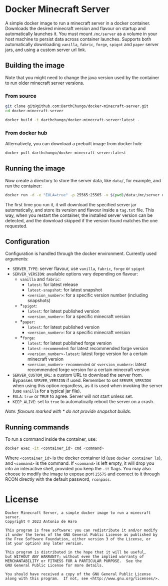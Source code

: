 # Docker Minecraft Server

A simple docker image to run a minecraft server in a docker container.
Downloads the desired minecraft version and flavour on startup and automatically launches it.
You must mount `/mc/server` as a volume in your host machine to persist data across container launches.
Supports both automatically downloading `vanilla`, `fabric`, `forge`, `spigot` and `paper` server jars, and using a custom server url link.


## Building the image

Note that you might need to change the java version used by the container to run older minecraft server versions.

### From source

```bash
git clone git@github.com:DarthChungo/docker-minecraft-server.git
cd docker-minecraft-server
```

```bash
docker build -t darthchungo/docker-minecraft-server:latest .
```

### From docker hub

Alternatively, you can download a prebuilt image from docker hub:

```bash
docker pull darthchungo/docker-minecraft-server:latest
```


## Running the image

Now create a directory to store the server data, like `data/`, for example, and run the container:

```bash
docker run -d -e "EULA=true" -p 25565:25565 -v $(pwd)/data:/mc/server darthchungo/docker-minecraft-server:latest
```

The first time you run it, it will download the specified server jar automatically, and store its version and flavour inside a `tag.txt` file.
This way, when you restart the container, the installed server version can be detected, and the download skipped if the version found matches the one requested.


## Configuration

Configuration is handled through the docker environment.
Currently used arguments:
- `SERVER_TYPE`: server flavour, use `vanilla`, `fabric`, `forge` or `spigot`
- `SERVER_VERSION`: available options vary depending on flavour:
  - `vanilla` and `fabric`:
    - `latest`: for latest release
    - `latest-snapshot`: for latest snapshot
    - `<version_number>`: for a specific version number (including snapshots)
  - __*__`spigot`:
    - `latest`: for latest published version
    - `<version_number>`: for a specific minecraft version
  - __*__`paper`:
    - `latest`: for latest published version
    - `<version_number>`: for a specific minecraft version
  - __*__`forge`:
    - `latest`: for latest published forge version
    - `latest-recommended`: for latest recommended forge version
    - `<version_number>-latest`: latest forge version for a certain minecraft version
    - `<version_number>-recommended` or `<version_number>`: latest recommended forge version for a certain minecraft version
- `SERVER_CUSTOM_URL`: a custom URL to download the server from. Bypasses `SERVER_VERSION` if used. Remember to set `SERVER_VERSION` when using this option regardless, as it is used when invoking the server (use `vanilla` for a typical jar file).
- `EULA`: `true` or `TRUE` to agree. Server will not start unless set.
- `KEEP_ALIVE`: set to `true` to automatically reboot the server on a crash.

*Note: flavours marked with*
_*_
*do not provide snapshot builds.*

## Running commands

To run a command inside the container, use:

```bash
docker exec -it <container_id> cmd <command>
```

Where `<container_id>` is the docker container id (use `docker container ls`), and `<command>` is the command.
If `<command>` is left empty, it will drop you into an interactive shell, provided you keep the `-it` flags.
You may also choose to modify the image to expose port `25575` and connect to it through RCON directly with the default password, `rconpass`.


# License

```
Docker Minecraft Server, a simple docker image to run a minecraft server.
Copyright © 2023 Antonio de Haro

This program is free software: you can redistribute it and/or modify
it under the terms of the GNU General Public License as published by
the Free Software Foundation, either version 3 of the License, or
(at your option) any later version.

This program is distributed in the hope that it will be useful,
but WITHOUT ANY WARRANTY; without even the implied warranty of
MERCHANTABILITY or FITNESS FOR A PARTICULAR PURPOSE.  See the
GNU General Public License for more details.

You should have received a copy of the GNU General Public License
along with this program.  If not, see <http://www.gnu.org/licenses/>.
```
